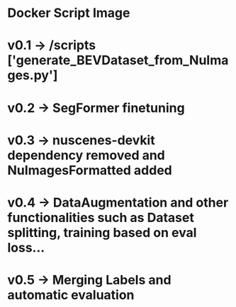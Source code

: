 
# Docker Script Image
# v0.1 -> /scripts ['generate_BEVDataset_from_NuImages.py']
# v0.2 -> SegFormer finetuning
# v0.3 -> nuscenes-devkit dependency removed and NuImagesFormatted added
# v0.4 -> DataAugmentation and other functionalities such as Dataset splitting, training based on eval loss...
# v0.5 -> Merging Labels and automatic evaluation

